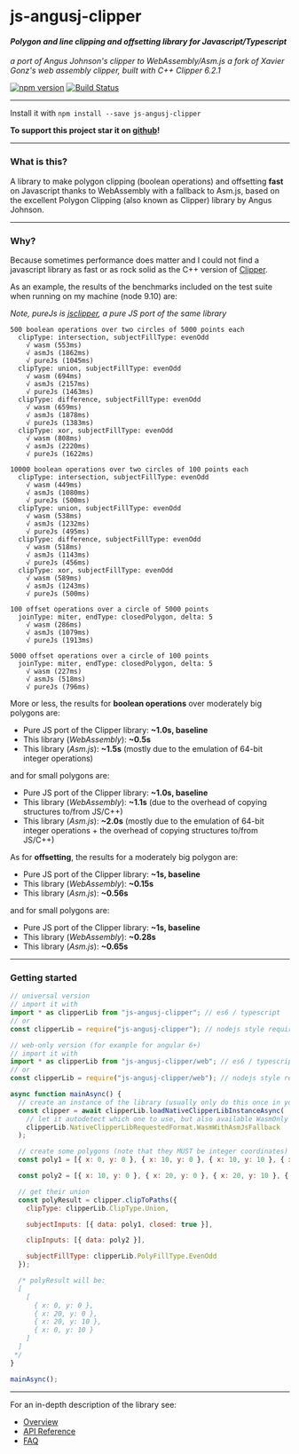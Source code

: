 # js-angusj-clipper

#### _Polygon and line clipping and offsetting library for Javascript/Typescript_

_a port of Angus Johnson's clipper to WebAssembly/Asm.js_
_a fork of Xavier Gonz's web assembly clipper, built with C++ Clipper 6.2.1_

[![npm version](https://badge.fury.io/js/js-angusj-clipper.svg)](https://badge.fury.io/js/js-angusj-clipper)
[![Build Status](https://travis-ci.org/xaviergonz/js-angusj-clipper.svg?branch=master)](https://travis-ci.org/xaviergonz/js-angusj-clipper)

---

Install it with `npm install --save js-angusj-clipper`

**To support this project star it on [github](https://github.com/xaviergonz/js-angusj-clipper)!**

---

### What is this?

A library to make polygon clipping (boolean operations) and offsetting **fast** on Javascript thanks
to WebAssembly with a fallback to Asm.js, based on the excellent Polygon Clipping (also known as Clipper) library by
Angus Johnson.

---

### Why?

Because sometimes performance does matter and I could not find a javascript library
as fast or as rock solid as the C++ version of [Clipper](https://sourceforge.net/projects/polyclipping/).

As an example, the results of the benchmarks included on the test suite when running on my machine (node 9.10) are:

_Note, pureJs is [jsclipper](https://sourceforge.net/projects/jsclipper/), a pure JS port of the same library_

```
500 boolean operations over two circles of 5000 points each
  clipType: intersection, subjectFillType: evenOdd
    √ wasm (553ms)
    √ asmJs (1862ms)
    √ pureJs (1045ms)
  clipType: union, subjectFillType: evenOdd
    √ wasm (694ms)
    √ asmJs (2157ms)
    √ pureJs (1463ms)
  clipType: difference, subjectFillType: evenOdd
    √ wasm (659ms)
    √ asmJs (1878ms)
    √ pureJs (1383ms)
  clipType: xor, subjectFillType: evenOdd
    √ wasm (808ms)
    √ asmJs (2220ms)
    √ pureJs (1622ms)

10000 boolean operations over two circles of 100 points each
  clipType: intersection, subjectFillType: evenOdd
    √ wasm (449ms)
    √ asmJs (1080ms)
    √ pureJs (500ms)
  clipType: union, subjectFillType: evenOdd
    √ wasm (538ms)
    √ asmJs (1232ms)
    √ pureJs (495ms)
  clipType: difference, subjectFillType: evenOdd
    √ wasm (518ms)
    √ asmJs (1143ms)
    √ pureJs (456ms)
  clipType: xor, subjectFillType: evenOdd
    √ wasm (589ms)
    √ asmJs (1243ms)
    √ pureJs (500ms)

100 offset operations over a circle of 5000 points
  joinType: miter, endType: closedPolygon, delta: 5
    √ wasm (286ms)
    √ asmJs (1079ms)
    √ pureJs (1913ms)

5000 offset operations over a circle of 100 points
  joinType: miter, endType: closedPolygon, delta: 5
    √ wasm (227ms)
    √ asmJs (518ms)
    √ pureJs (796ms)
```

More or less, the results for **boolean operations** over moderately big polygons are:

- Pure JS port of the Clipper library: **~1.0s, baseline**
- This library (_WebAssembly_): **~0.5s**
- This library (_Asm.js_): **~1.5s** (mostly due to the emulation of 64-bit integer operations)

and for small polygons are:

- Pure JS port of the Clipper library: **~1.0s, baseline**
- This library (_WebAssembly_): **~1.1s** (due to the overhead of copying structures to/from JS/C++)
- This library (_Asm.js_): **~2.0s** (mostly due to the emulation of 64-bit integer operations + the overhead of copying structures to/from JS/C++)

As for **offsetting**, the results for a moderately big polygon are:

- Pure JS port of the Clipper library: **~1s, baseline**
- This library (_WebAssembly_): **~0.15s**
- This library (_Asm.js_): **~0.56s**

and for small polygons are:

- Pure JS port of the Clipper library: **~1s, baseline**
- This library (_WebAssembly_): **~0.28s**
- This library (_Asm.js_): **~0.65s**

---

### Getting started

```js
// universal version
// import it with
import * as clipperLib from "js-angusj-clipper"; // es6 / typescript
// or
const clipperLib = require("js-angusj-clipper"); // nodejs style require

// web-only version (for example for angular 6+)
// import it with
import * as clipperLib from "js-angusj-clipper/web"; // es6 / typescript
// or
const clipperLib = require("js-angusj-clipper/web"); // nodejs style require

async function mainAsync() {
  // create an instance of the library (usually only do this once in your app)
  const clipper = await clipperLib.loadNativeClipperLibInstanceAsync(
    // let it autodetect which one to use, but also available WasmOnly and AsmJsOnly
    clipperLib.NativeClipperLibRequestedFormat.WasmWithAsmJsFallback
  );

  // create some polygons (note that they MUST be integer coordinates)
  const poly1 = [{ x: 0, y: 0 }, { x: 10, y: 0 }, { x: 10, y: 10 }, { x: 0, y: 10 }];

  const poly2 = [{ x: 10, y: 0 }, { x: 20, y: 0 }, { x: 20, y: 10 }, { x: 10, y: 10 }];

  // get their union
  const polyResult = clipper.clipToPaths({
    clipType: clipperLib.ClipType.Union,

    subjectInputs: [{ data: poly1, closed: true }],

    clipInputs: [{ data: poly2 }],

    subjectFillType: clipperLib.PolyFillType.EvenOdd
  });

  /* polyResult will be:
  [
    [
      { x: 0, y: 0 },
      { x: 20, y: 0 },
      { x: 20, y: 10 },
      { x: 0, y: 10 }
    ]
  ]
 */
}

mainAsync();
```

---

For an in-depth description of the library see:

- [Overview](./docs/overview/index.md)
- [API Reference](./docs/apiReference/index.md)
- [FAQ](./docs/faq/index.md)
